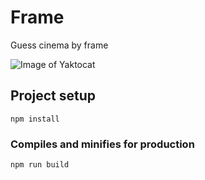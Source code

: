 # Frame

Guess cinema by frame

![Image of Yaktocat](https://i.ibb.co/BnyT881/2020-11-08-18-28-14.png)
## Project setup
```
npm install
```


### Compiles and minifies for production
```
npm run build
```